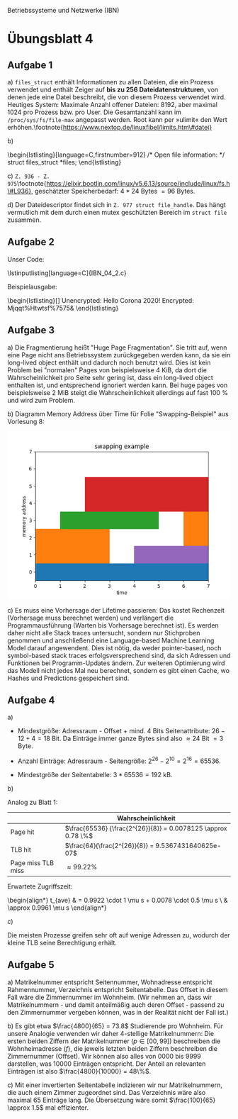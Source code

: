 Betriebssysteme und Netzwerke (IBN)

# Übungsblatt 4

## Aufgabe 1

a) `files_struct` enthält Informationen zu allen Dateien, die ein Prozess verwendet und enthält Zeiger auf **bis zu 256 Dateidatenstrukturen**, von denen jede eine Datei beschreibt, die von diesem Prozess verwendet wird.
Heutiges System: Maximale Anzahl offener Dateien: 8192, aber maximal 1024 pro Prozess bzw. pro User. Die Gesamtanzahl kann im `/proc/sys/fs/file-max` angepasst werden. Root kann per »ulimit« den Wert erhöhen.\footnote{https://www.nextop.de/linuxfibel/limits.htm\#datei}

b)

\begin{lstlisting}[language=C,firstnumber=912]
	/* Open file information: */
	struct files_struct		*files;
\end{lstlisting}

c) `Z. 936 - Z. 975`\footnote{https://elixir.bootlin.com/linux/v5.6.13/source/include/linux/fs.h\#L936}, geschätzter Speicherbedarf: $4*24$ Bytes $=96$ Bytes.

d) Der Dateidescriptor findet sich in `Z. 977 struct file_handle`. Das hängt vermutlich mit dem durch einen mutex geschützten Bereich im `struct file` zusammen.

## Aufgabe 2

Unser Code:

\lstinputlisting[language=C]{IBN_04_2.c}

Beispielausgabe:

\begin{lstlisting}[]
Unencrypted: Hello Corona 2020!
Encrypted: Mjqqt%Htwtsf%7575&
\end{lstlisting}

## Aufgabe 3

a) Die Fragmentierung heißt "Huge Page Fragmentation". Sie tritt auf, wenn eine Page nicht ans Betriebssystem zurückgegeben werden kann, da sie ein long-lived object enthält und dadurch noch benutzt wird. Dies ist kein Problem bei "normalen" Pages von beispielsweise 4 KiB, da dort die Wahrscheinlichkeit pro Seite sehr gering ist, dass ein long-lived object enthalten ist, und entsprechend ignoriert werden kann. Bei huge pages von beispielsweise 2 MiB steigt die Wahrscheinlichkeit allerdings auf fast 100 % und wird zum Problem.

b) Diagramm Memory Address über Time für Folie "Swapping-Beispiel" aus Vorlesung 8:

![](IBN_04_3.png)

c) Es muss eine Vorhersage der Lifetime passieren: Das kostet Rechenzeit (Vorhersage muss berechnet werden) und verlängert die Programmausführung (Warten bis Vorhersage berechnet ist). Es werden daher nicht alle Stack traces untersucht, sondern nur Stichproben genommen und anschließend eine Language-based Machine Learning Model darauf angewendent. Dies ist nötig, da weder pointer-based, noch symbol-based stack traces erfolgsversprechend sind, da sich Adressen und Funktionen bei Programm-Updates ändern. Zur weiteren Optimierung wird das Modell nicht jedes Mal neu berechnet, sondern es gibt einen Cache, wo Hashes und Predictions gespeichert sind.

## Aufgabe 4

a) 

- Mindestgröße: Adressraum - Offset + mind. 4 Bits Seitenattribute: $26 - 12 + 4 = 18$ Bit. Da Einträge immer ganze Bytes sind also $\approx 24$ Bit $=3$ Byte.

- Anzahl Einträge: Adressraum - Seitengröße: $2^{26} - 2^{10} = 2^{16} = 65536$.

- Mindestgröße der Seitentabelle: $3 * 65536 = 192$ kB.

b)

Analog zu Blatt 1:

|                      | Wahrscheinlichkeit                                            |
| -------------------- | ------------------------------------------------------------- |
| Page hit             | $\frac{65536} {\frac{2^{26}}{8}} = 0.0078125 \approx 0.78 \%$ |
| TLB hit              | $\frac{64}{\frac{2^{26}}{8}} = 9.5367431640625e-07$           |
| Page miss TLB miss   | $\approx 99.22 \%$                                            |

Erwartete Zugriffszeit:

\begin{align*}
t_{ave} & = 0.9922 \cdot 1 \mu s + 0.0078 \cdot 0.5 \mu s \\
        & \approx 0.9961 \mu s
\end{align*}

c)

Die meisten Prozesse greifen sehr oft auf wenige Adressen zu, wodurch der kleine TLB seine Berechtigung erhält.

## Aufgabe 5

a) Matrikelnummer entspricht Seitennummer, Wohnadresse entspricht Rahmennummer, Verzeichnis entspricht Seitentabelle. Das Offset in diesem Fall wäre die Zimmernummer im Wohnheim. (Wir nehmen an, dass wir Matrikelnummern - und damit anteilmäßig auch deren Offset - passend zu den Zimmernummer vergeben können, was in der Realität nicht der Fall ist.)

b) Es gibt etwa $\frac{4800}{65} = 73.8$ Studierende pro Wohnheim. Für unsere Analogie verwenden wir daher 4-stellige Matrikelnummern: Die ersten beiden Ziffern der Matrikelnummer ($p \in [00, 99]$) beschreiben die Wohnheimadresse ($f$), die jeweils letzten beiden Ziffern beschreiben die Zimmernummer (Offset). Wir können also alles von 0000 bis 9999 darstellen, was 10000 Einträgen entspricht. Der Anteil an relevanten Einträgen ist also $\frac{4800}{10000} = 48\%$.

c) Mit einer invertierten Seitentabelle indizieren wir nur Matrikelnummern, die auch einem Zimmer zugeordnet sind. Das Verzeichnis wäre also maximal 65 Einträge lang. Die Übersetzung wäre somit $\frac{100}{65} \approx 1.5$ mal effizienter.
